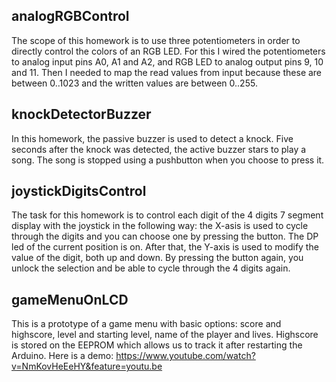 ## analogRGBControl 
  The scope of this homework is to use three potentiometers in order to directly control the colors of an RGB LED. For this I wired the potentiometers to analog input pins A0, A1 and A2, and RGB LED to analog output pins 9, 10 and 11. Then I needed to map the read values from input because these are between 0..1023 and the written values are between 0..255.
## knockDetectorBuzzer
  In this homework, the passive buzzer is used to detect a knock. Five seconds after the knock was detected, the active buzzer stars to play a song. The song is stopped using a pushbutton when you choose to press it.
## joystickDigitsControl
  The task for this homework is to control each digit of the 4 digits 7 segment display with the joystick in the following way: the X-asis is used to cycle through the digits and you can choose one by pressing the button. The DP led of the current position is on. After that, the Y-axis is used to modify the value of the digit, both up and down. By pressing the button again, you unlock the selection and be able to cycle through the 4 digits again.
## gameMenuOnLCD
  This is a prototype of a game menu with basic options: score and highscore, level and starting level, name of the player and lives. Highscore is stored on the EEPROM which allows us to track it after restarting the Arduino. 
  Here is a demo: https://www.youtube.com/watch?v=NmKovHeEeHY&feature=youtu.be
